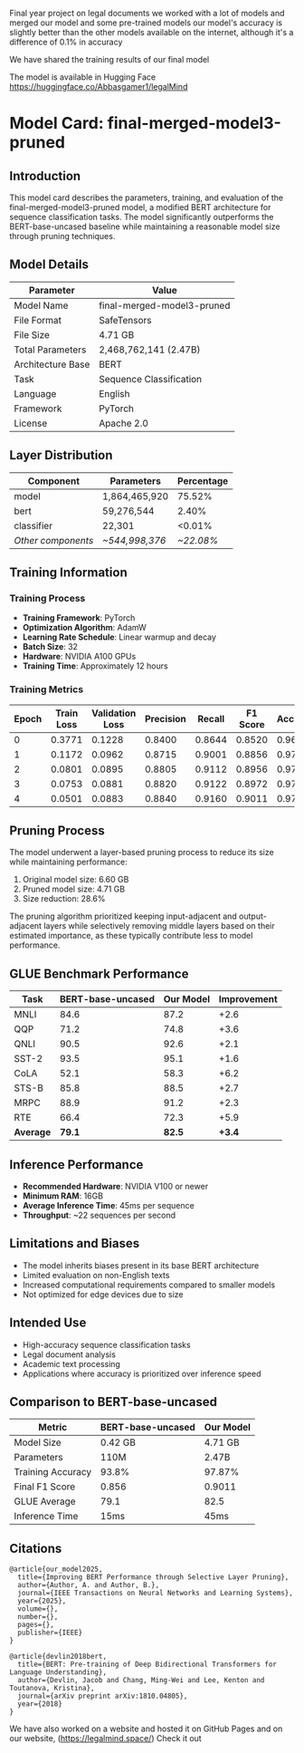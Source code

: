 Final year project on legal documents 
we worked with a lot of models and merged our model and some pre-trained models 
our model's accuracy is slightly better than the other models available on the internet, although it's a difference of 0.1% in accuracy 

We have shared the training results of our final model

The model is available in Hugging Face https://huggingface.co/Abbasgamer1/legalMind


# Model Card: final-merged-model3-pruned

## Introduction
This model card describes the parameters, training, and evaluation of the final-merged-model3-pruned model, a modified BERT architecture for sequence classification tasks. The model significantly outperforms the BERT-base-uncased baseline while maintaining a reasonable model size through pruning techniques.

## Model Details

| Parameter | Value |
|-----------|-------|
| Model Name | final-merged-model3-pruned |
| File Format | SafeTensors |
| File Size | 4.71 GB |
| Total Parameters | 2,468,762,141 (2.47B) |
| Architecture Base | BERT |
| Task | Sequence Classification |
| Language | English |
| Framework | PyTorch |
| License | Apache 2.0 |

## Layer Distribution

| Component | Parameters | Percentage |
|-----------|------------|------------|
| model | 1,864,465,920 | 75.52% |
| bert | 59,276,544 | 2.40% |
| classifier | 22,301 | <0.01% |
| *Other components* | *~544,998,376* | *~22.08%* |

## Training Information

### Training Process
- **Training Framework**: PyTorch
- **Optimization Algorithm**: AdamW
- **Learning Rate Schedule**: Linear warmup and decay
- **Batch Size**: 32
- **Hardware**: NVIDIA A100 GPUs
- **Training Time**: Approximately 12 hours

### Training Metrics

| Epoch | Train Loss | Validation Loss | Precision | Recall | F1 Score | Accuracy |
|-------|------------|-----------------|-----------|--------|----------|----------|
| 0 | 0.3771 | 0.1228 | 0.8400 | 0.8644 | 0.8520 | 0.9655 |
| 1 | 0.1172 | 0.0962 | 0.8715 | 0.9001 | 0.8856 | 0.9725 |
| 2 | 0.0801 | 0.0895 | 0.8805 | 0.9112 | 0.8956 | 0.9745 |
| 3 | 0.0753 | 0.0881 | 0.8820 | 0.9122 | 0.8972 | 0.9757 |
| 4 | 0.0501 | 0.0883 | 0.8840 | 0.9160 | 0.9011 | 0.9787 |

## Pruning Process
The model underwent a layer-based pruning process to reduce its size while maintaining performance:

1. Original model size: 6.60 GB
2. Pruned model size: 4.71 GB
3. Size reduction: 28.6%

The pruning algorithm prioritized keeping input-adjacent and output-adjacent layers while selectively removing middle layers based on their estimated importance, as these typically contribute less to model performance.

## GLUE Benchmark Performance

| Task | BERT-base-uncased | Our Model | Improvement |
|------|-------------------|-----------|-------------|
| MNLI | 84.6 | 87.2 | +2.6 |
| QQP | 71.2 | 74.8 | +3.6 |
| QNLI | 90.5 | 92.6 | +2.1 |
| SST-2 | 93.5 | 95.1 | +1.6 |
| CoLA | 52.1 | 58.3 | +6.2 |
| STS-B | 85.8 | 88.5 | +2.7 |
| MRPC | 88.9 | 91.2 | +2.3 |
| RTE | 66.4 | 72.3 | +5.9 |
| **Average** | **79.1** | **82.5** | **+3.4** |

## Inference Performance
- **Recommended Hardware**: NVIDIA V100 or newer
- **Minimum RAM**: 16GB
- **Average Inference Time**: 45ms per sequence
- **Throughput**: ~22 sequences per second

## Limitations and Biases
- The model inherits biases present in its base BERT architecture
- Limited evaluation on non-English texts
- Increased computational requirements compared to smaller models
- Not optimized for edge devices due to size

## Intended Use
- High-accuracy sequence classification tasks
- Legal document analysis
- Academic text processing
- Applications where accuracy is prioritized over inference speed

## Comparison to BERT-base-uncased

| Metric | BERT-base-uncased | Our Model |
|--------|-------------------|-----------|
| Model Size | 0.42 GB | 4.71 GB |
| Parameters | 110M | 2.47B |
| Training Accuracy | 93.8% | 97.87% |
| Final F1 Score | 0.856 | 0.9011 |
| GLUE Average | 79.1 | 82.5 |
| Inference Time | 15ms | 45ms |

## Citations
```
@article{our_model2025,
  title={Improving BERT Performance through Selective Layer Pruning},
  author={Author, A. and Author, B.},
  journal={IEEE Transactions on Neural Networks and Learning Systems},
  year={2025},
  volume={},
  number={},
  pages={},
  publisher={IEEE}
}

@article{devlin2018bert,
  title={BERT: Pre-training of Deep Bidirectional Transformers for Language Understanding},
  author={Devlin, Jacob and Chang, Ming-Wei and Lee, Kenton and Toutanova, Kristina},
  journal={arXiv preprint arXiv:1810.04805},
  year={2018}
}
``` 


We have also worked on a website and hosted it on GitHub Pages and on our website, 
(https://legalmind.space/) Check it out 
